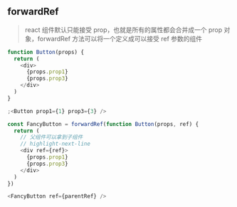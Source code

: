 ## forwardRef

> react 组件默认只能接受 prop，也就是所有的属性都会合并成一个 prop 对象，forwardRef 方法可以将一个定义成可以接受 ref 参数的组件

```javascript title="默认组件"
function Button(props) {
  return (
    <div>
      {props.prop1}
      {props.prop3}
    </div>
  )
}

;<Button prop1={1} prop3={3} />
```

```javascript title="forwardRef组件"
const FancyButton = forwardRef(function Button(props, ref) {
  return (
    // 父组件可以拿到子组件
    // highlight-next-line
    <div ref={ref}>
      {props.prop1}
      {props.prop3}
    </div>
  )
})

<FancyButton ref={parentRef} />
```
